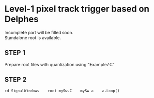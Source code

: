 Level-1 pixel track trigger based on Delphes
============================================

Incomplete part will be filled soon.  
Standalone root is available.  

## STEP 1
Prepare root files with quantization using "Example7.C"  

## STEP 2
`
cd SignalWindows   
root mySw.C   
mySw a   
a.Loop()   
`



